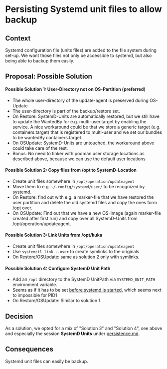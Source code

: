 # Persisting Systemd unit files to allow backup

## Context

Systemd configuration file (units files) are added to the file system during set-up. We want those files not only be
accessible to systemd, but also being able to backup them easily.

## Proposal: Possible Solution

#### Possible Solution 1: User-Directory not on OS-Partition (preferred)

* The whole user-directory of the update-agent is preserved during OS-Update
* The user-directory is part of the backup/restore set.
* On Restore: SystemD-Units are automatically restored, but we still have to update the WantedBy for e.g.
  multi-user.target by enabling the service. A nice workaround could be that we store a generic target
  (e.g. containers.target) that is registered to multi-user and we set our bundles to be wantedBy containers.target.
* On OSUpdate: SystemD-Units are untouched, the workaround above could take care of the rest.
* Bonus: No need to tinker with podman user storage locations as described above, because we can use the default user
  locations

#### Possible Solution 2: Copy files from /opt to SystemD-Location

* Create unit files somewhere in `/opt/operation/updateagent`
* Move them to e.g. `~/.config/systemd/user/` to be recognized by systemd.
* On Restore: find out with e.g. a marker-file that we have restored the user partition and delete the old systemd files
  and copy the ones form /opt over.
* On OSUpdate: Find out that we have a new OS-Image (again marker-file created after first run) and copy over all
  SystemD-Units from /opt/operation/updateagent.

#### Possible Solution 3: Link Units from /opt/kuka

* Create unit files somewhere in `/opt/operation/updateagent`
* Use `systemctl link --user` to create symlinks to the originals
* On Restore/OSUpdate: same as solution 2 only with symlinks.

#### Possible Solution 4: Configure SystemD Unit Path

* Add an `/opt` directory to the SystemD UnitPath via `SYSTEMD_UNIT_PATH` environment variable.
* Seems as if it has to be set
  [before systemd is started](https://unix.stackexchange.com/questions/646991/sytemd-how-to-set-the-systemd-unit-path-variable),
  which seems next to impossible for PID1
* On Restore/OSUpdate: Similar to solution 1.

## Decision

As a solution, we opted for a mix of "Solution 3" and "Solution 4", see above and especially the session
**SystemD Units** under [persistence.md](../persistence.md).

## Consequences

Systemd unit files can easily be backup.



